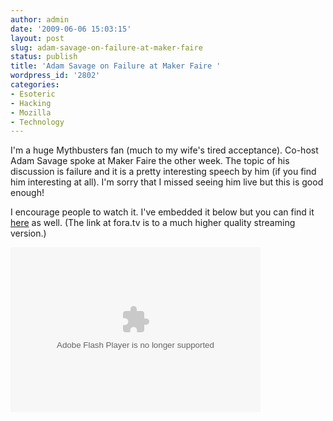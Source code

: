 ```yaml
---
author: admin
date: '2009-06-06 15:03:15'
layout: post
slug: adam-savage-on-failure-at-maker-faire
status: publish
title: 'Adam Savage on Failure at Maker Faire '
wordpress_id: '2802'
categories:
- Esoteric
- Hacking
- Mozilla
- Technology
---
```

I'm a huge Mythbusters fan (much to my wife's tired acceptance). Co-host Adam Savage spoke at Maker Faire the other week. The topic of his discussion is failure and it is a pretty interesting speech by him (if you find him interesting at all). I'm sorry that I missed seeing him live but this is good enough!

I encourage people to watch it. I've embedded it below but you can find it <a href="http://fora.tv/2009/05/30/MythBuster_Adam_Savages_Colossal_Failures">here</a> as well. (The link at fora.tv is to a much higher quality streaming version.)

<lj-embed><object classid="clsid:d27cdb6e-ae6d-11cf-96b8-444553540000" codebase="http://download.macromedia.com/pub/shockwave/cabs/flash/swflash.cab#version=9,0,0,0" width="400" height="264" ><param name="flashvars" value="webhost=fora.tv&clipid=9607&cliptype=full" /><param name="allowScriptAccess" value="always"  /><param name="allowFullScreen" value="true" /><param name="movie" value="http://fora.tv/embedded_player" /><embed flashvars="webhost=fora.tv&clipid=9607&cliptype=full" src="http://fora.tv/embedded_player" width="400" height="264" allowScriptAccess="always" allowFullScreen="true" type="application/x-shockwave-flash" pluginspage="http://www.macromedia.com/go/getflashplayer"></embed></object></lj-embed>
